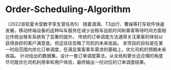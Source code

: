 # Order-Scheduling-Algorithm
（2022浙软夏令营数字孪生营任务5） 随着滴滴、T3出行、曹操等打车软件快速发展，移动终端设备的这种叫车服务在减少出租车巡航时间和乘客等待时间方面相比传统出租车系统有了显著的提升。 传统的订单调度方法通常关注乘客的体验以获得良好的客户满意度。但这往往忽略了司机的未来收益。 本项目的目标是在某一时段范围内优化订单调度，在满足乘客乘车需求的基础上，优化司机的预期未来收益。 针对给出的数据集，设计一套订单调度算法，从全局和更长远合理的角度尽可能优化司机利用率和用户体验，最终输出一份对应的订单调度结果。
